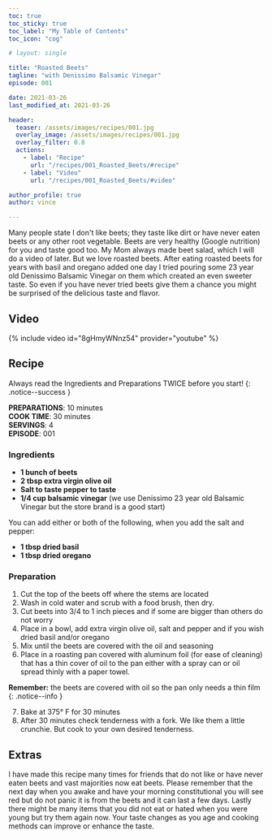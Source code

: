 ```yaml
---
toc: true
toc_sticky: true
toc_label: "My Table of Contents"
toc_icon: "cog"

# layout: single

title: "Roasted Beets"
tagline: "with Denissimo Balsamic Vinegar"
episode: 001

date: 2021-03-26
last_modified_at: 2021-03-26

header:
  teaser: /assets/images/recipes/001.jpg
  overlay_image: /assets/images/recipes/001.jpg
  overlay_filter: 0.8
  actions:
    - label: "Recipe"
      url: "/recipes/001_Roasted_Beets/#recipe"
    - label: "Video"
      url: "/recipes/001_Roasted_Beets/#video"

author_profile: true
author: vince

---
```


Many people state I don't like beets; they taste like dirt or have never eaten beets or any other root vegetable. Beets are very healthy (Google nutrition) for you and taste good too. My Mom always made beet salad, which I will do a video of later. But we love roasted beets. After eating roasted beets for years with basil and oregano added one day I tried pouring some 23 year old Denissimo Balsamic Vinegar on them which created an even sweeter taste. So even if you have never tried beets give them a chance you might be surprised of the delicious taste and flavor.

## Video

{% include video id="8gHmyWNnz54" provider="youtube" %}

## Recipe

Always read the Ingredients and Preparations TWICE before you start!
{: .notice--success }

**PREPARATIONS**: 10 minutes<br>
**COOK TIME**: 30 minutes<br>
**SERVINGS**: 4<br>
**EPISODE**: 001

### Ingredients

* **1 bunch of beets**
* **2 tbsp extra virgin olive oil**
* **Salt to taste pepper to taste**
* **1/4 cup balsamic vinegar** (we use Denissimo 23 year old Balsamic Vinegar but the store brand is a good start)

You can add either or both of the following, when you add the salt and pepper:

* **1 tbsp dried basil**
* **1 tbsp dried oregano**

### Preparation

1. Cut the top of the beets off where the stems are located
2. Wash in cold water and scrub with a food brush, then dry.
3. Cut beets into 3/4 to 1 inch pieces and if some are bigger than others do not worry
4. Place in a bowl, add extra virgin olive oil, salt and pepper and if you wish dried basil  and/or oregano
5. Mix until the beets are covered with the oil and seasoning
6. Place in a roasting pan covered with aluminum foil (for ease of cleaning) that has a thin cover of oil to the pan either with a spray can or oil spread thinly with a paper towel.

**Remember:** the beets are covered with oil so the pan only needs a thin film
{: .notice--info }

7. Bake at 375&deg; F for 30 minutes
8. After 30 minutes check tenderness with a fork. We like them a little crunchie. But cook to your own desired tenderness.

## Extras

I have made this recipe many times for friends that do not like or have never eaten beets and vast majorities now eat beets. Please remember that the next day when you awake and have your morning constitutional you will see red but do not panic it is from the beets and it can last a few days. Lastly there might be many items that you did not eat or hated when you were young but try them again now. Your taste changes as you age and cooking methods can improve or enhance the taste.
